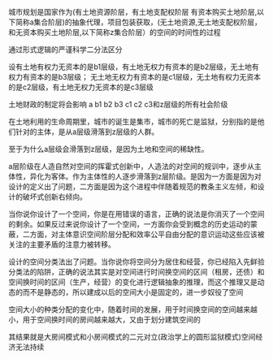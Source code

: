 城市规划是国家作为(有土地资源阶层，有土地支配权阶层 有资本购买土地阶层,以下简称a集合阶层)的抽象代理，项目包装获取，(无土地资源,无土地支配权阶层，和无资本购买土地阶层,以下简称z集合阶层）的空间的时间性的过程

通过形式逻辑的严谨科学二分法区分

设有土地有权力无资本的是b1层级，有土地无权力有资本的是b2层级，无土地有权力有资本的是b3层级；
无土地无权力有资本的是c1层级，无土地有权力无资本的是c2层级，有土地无权力无资本的是c3层级

土地财政的制定将会影响 a b1 b2 b3 c1 c2 c3和z层级的所有社会阶级

在土地利用的生命周期里，城市的诞生是集市，城市的死亡是监狱，分别指的是他们针对的主体，是从a层级滑落到z层级的人群。

至于为什么a层级会滑落到z层级，是因为土地和空间的稀缺性。

a层阶级在人造自然对空间的挥霍式创新中，人造法的对空间的规训中，逐步从主体性，异化为客体。作为主体性的人逐步滑落到z层阶级。是因为一方面是因为对设计的定义出了问题，二方面是因为这个进程中伴随着规范的教条主义左倾，和设计的破坏式创新右倾向。

当你说你设计了一个空间，你是在用错误的语言，正确的说法是你消灭了一个空间的剩余。如果反过来说你设计了一个空间，一方面你会受到概念的历史运动的蒙蔽，二方面，对主体意识空间阶层分配和效率公平自由分配的意识运动这些应该被关注的主要矛盾的注意力被转移。

设计的空间分类法出了问题。当你说你将空间分为居住和经营，你已经陷入先鲜验分类法的陷阱，正确的说法其实是对空间进行时间换空间的区间（租房，还债）和空间换时间的区间（生产，经营）的变化进行逻辑抽象的推理，而这个推理又是动态的而不是静态的，所以建成以后的空间大小是固定的，进一步奴役了空间


空间大小的种类分配的变化中，随着时间的发展，用于时间换空间的空间越来越小，用于空间换时间的房间越来越大，又由于划分建筑空间的

其结果就是大房间模式和小房间模式的二元对立(政治学上的圆形监狱模式)空间经济无法持续
